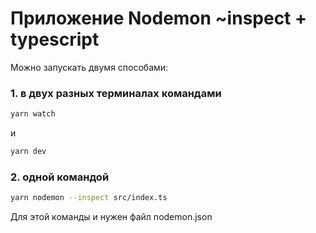# Приложение Nodemon ~inspect + typescript
Можно запускать двумя способами:
### 1. в двух разных терминалах командами 
```bash
yarn watch
```
и 
```bash
yarn dev
```
### 2. одной командой
``` bash
yarn nodemon --inspect src/index.ts
```
Для этой команды и нужен файл nodemon.json
